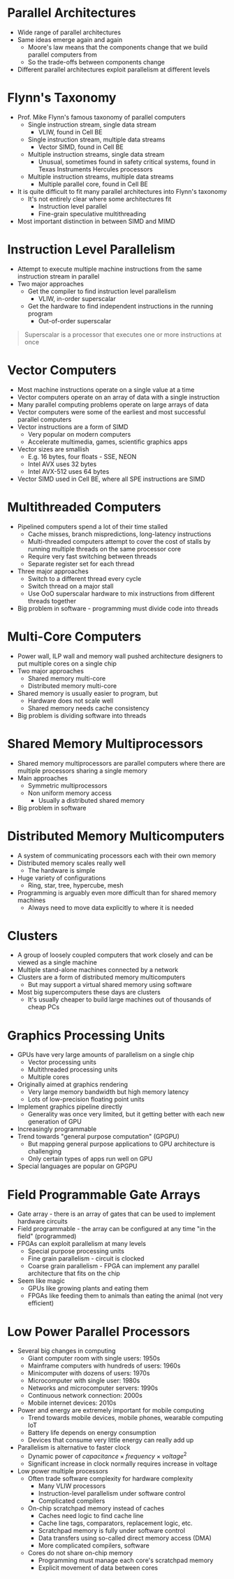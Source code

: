 # Parallel Architectures
- Wide range of parallel architectures
- Same ideas emerge again and again
    - Moore's law means that the components change that we build parallel computers from
    - So the trade-offs between components change
- Different parallel architectures exploit parallelism at different levels

# Flynn's Taxonomy
- Prof. Mike Flynn's famous taxonomy of parallel computers
    - Single instruction stream, single data stream
        - VLIW, found in Cell BE
    - Single instruction stream, multiple data streams
        - Vector SIMD, found in Cell BE
    - Multiple instruction streams, single data stream
        - Unusual, sometimes found in safety critical systems, found in Texas Instruments Hercules processors
    - Multiple instruction streams, multiple data streams
        - Multiple parallel core, found in Cell BE
- It is quite difficult to fit many parallel architectures into Flynn's taxonomy
    - It's not entirely clear where some architectures fit
        - Instruction level parallel
        - Fine-grain speculative multithreading
- Most important distinction in between SIMD and MIMD

# Instruction Level Parallelism
- Attempt to execute multiple machine instructions from the same instruction stream in parallel
- Two major approaches
    - Get the compiler to find instruction level parallelism
        - VLIW, in-order superscalar
    - Get the hardware to find independent instructions in the running program
        - Out-of-order superscalar

> Superscalar is a processor that executes one or more instructions at once

# Vector Computers
- Most machine instructions operate on a single value at a time
- Vector computers operate on an array of data with a single instruction
- Many parallel computing problems operate on large arrays of data
- Vector computers were some of the earliest and most successful parallel computers
- Vector instructions are a form of SIMD
    - Very popular on modern computers
    - Accelerate multimedia, games, scientific graphics apps
- Vector sizes are smallish
    - E.g. 16 bytes, four floats - SSE, NEON
    - Intel AVX uses 32 bytes
    - Intel AVX-512 uses 64 bytes
- Vector SIMD used in Cell BE, where all SPE instructions are SIMD

# Multithreaded Computers
- Pipelined computers spend a lot of their time stalled
    - Cache misses, branch mispredictions, long-latency instructions
    - Multi-threaded computers attempt to cover the cost of stalls by running multiple threads on the same processor core
    - Require very fast switching between threads
    - Separate register set for each thread
- Three major approaches
    - Switch to a different thread every cycle
    - Switch thread on a major stall
    - Use OoO superscalar hardware to mix instructions from different threads together
- Big problem in software - programming must divide code into threads

# Multi-Core Computers
- Power wall, ILP wall and memory wall pushed architecture designers to put multiple cores on a single chip
- Two major approaches
    - Shared memory multi-core
    - Distributed memory multi-core
- Shared memory is usually easier to program, but
    - Hardware does not scale well
    - Shared memory needs cache consistency
- Big problem is dividing software into threads

# Shared Memory Multiprocessors
- Shared memory multiprocessors are parallel computers where there are multiple processors sharing a single memory
- Main approaches
    - Symmetric multiprocessors
    - Non uniform memory access
        - Usually a distributed shared memory
- Big problem in software

# Distributed Memory Multicomputers
- A system of communicating processors each with their own memory
- Distributed memory scales really well
    - The hardware is simple
- Huge variety of configurations
    - Ring, star, tree, hypercube, mesh
- Programming is arguably even more difficult than for shared memory machines
    - Always need to move data explicitly to where it is needed

# Clusters
- A group of loosely coupled computers that work closely and can be viewed as a single machine
- Multiple stand-alone machines connected by a network
- Clusters are a form of distributed memory multicomputers
    - But may support a virtual shared memory using software
- Most big supercomputers these days are clusters
    - It's usually cheaper to build large machines out of thousands of cheap PCs

# Graphics Processing Units
- GPUs have very large amounts of parallelism on a single chip
    - Vector processing units
    - Multithreaded processing units
    - Multiple cores
- Originally aimed at graphics rendering
    - Very large memory bandwidth but high memory latency
    - Lots of low-precision floating point units
- Implement graphics pipeline directly
    - Generality was once very limited, but it getting better with each new generation of GPU
- Increasingly programmable
- Trend towards "general purpose computation" (GPGPU)
    - But mapping general purpose applications to GPU architecture is challenging
    - Only certain types of apps run well on GPU
- Special languages are popular on GPGPU

# Field Programmable Gate Arrays
- Gate array - there is an array of gates that can be used to implement hardware circuits
- Field programmable - the array can be configured at any time "in the field" (programmed)
- FPGAs can exploit parallelism at many levels
    - Special purpose processing units
    - Fine grain parallelism - circuit is clocked
    - Coarse grain parallelism - FPGA can implement any parallel architecture that fits on the chip
- Seem like magic
    - GPUs like growing plants and eating them
    - FPGAs like feeding them to animals than eating the animal (not very efficient)

# Low Power Parallel Processors
- Several big changes in computing
    - Giant computer room with single users: 1950s
    - Mainframe computers with hundreds of users: 1960s
    - Minicomputer with dozens of users: 1970s
    - Microcomputer with single user: 1980s
    - Networks and microcomputer servers: 1990s
    - Continuous network connection: 2000s
    - Mobile internet devices: 2010s
- Power and energy are extremely important for mobile computing
    - Trend towards mobile devices, mobile phones, wearable computing IoT
    - Battery life depends on energy consumption
    - Devices that consume very little energy can really add up
- Parallelism is alternative to faster clock
    - Dynamic power of $capacitance \times frequency \times voltage^{2}$
    - Significant increase in clock normally requires increase in voltage
- Low power multiple processors
    - Often trade software complexity for hardware complexity
        - Many VLIW processors
        - Instruction-level parallelism under software control
        - Complicated compilers
    - On-chip scratchpad memory instead of caches
        - Caches need logic to find cache line
        - Cache line tags, comparators, replacement logic, etc.
        - Scratchpad memory is fully under software control
        - Data transfers using so-called direct memory access (DMA)
        - More complicated compilers, software
    - Cores do not share on-chip memory
        - Programming must manage each core's scratchpad memory
        - Explicit movement of data between cores
